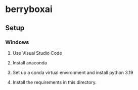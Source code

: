 # berryboxai

## Setup

### Windows

1. Use Visual Studio Code

2. Install anaconda

3. Set up a conda virtual environment and install python 3.19

4. Install the requirements in this directory.